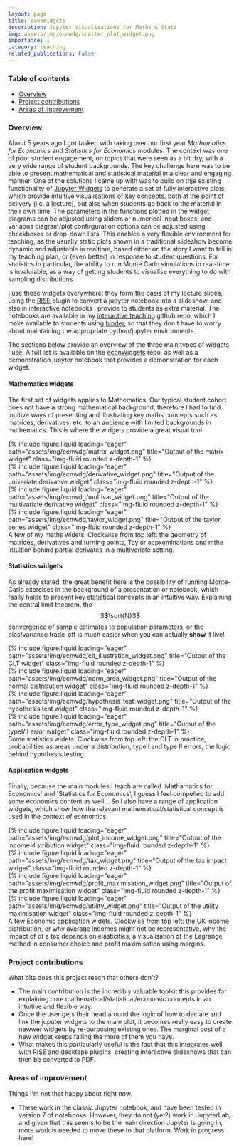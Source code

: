 ```yaml
---
layout: page
title: econWidgets
description: Jupyter visualisations for Maths & Stats
img: assets/img/ecnwdg/scatter_plot_widget.png
importance: 1
category: teaching
related_publications: False
---
```


### Table of contents
- [Overview](#overview)
- [Project contributions](#project-contributions)
- [Areas of improvement](#areas-of-improvement)

### Overview

About 5 years ago I got tasked with taking over our first year *Mathematics for Economics* and *Statistics for Economics* modules. The context was one of poor student engagement, on topics that were seen as a bit dry, with a very wide range of student backgrounds. The key challenge here was to be able to present mathematical and statistical material in a clear and engaging manner. One of the solutions I came up with was to build on thje existing functionality of [Jupyter Widgets](https://ipywidgets.readthedocs.io/en/8.1.2/) to generate a set of fully interactive plots, which provide intuitive visualisations of key concepts, both at the point of delivery (i.e. a lecture), but also when students go back to the material in their own time. The parameters in the functions plotted in the widget diagrams can be adjusted using sliders or numerical input boxes, and variaous diagram/plot confirguration options can be adjusted using checkboxes or drop-down lists. This enables a very flexible environment for teaching, as the usually static plots shown in a traditional slideshow become dynamic and adjustable in realtime, based either on the story I want to tell in my teaching plan, or (even better) in response to student questions. For statistics in particular, the ability to run Monte Carlo simulations in real-time is invaluiable, as a way of getting students to visualise everything to do with sampling distributions.

I use these widgets everywhere: they form the basis of my lecture slides, using the [RISE](https://rise.readthedocs.io/en/latest/#disclaimer) plugin to convert a jupyter notebook into a slideshow, and also in interactive notebooks I provide to students as extra material. The notebooks are available in my [interactive teaching](https://github.com/Sylvain-Barde/interactive_teaching) github repo, which I make available to students using [binder](https://mybinder.org/), so that they don't have to worry about maintaining the appropriate python/jupyter environments.

The sections below provide an overview of the three main types of widgets I use. A full list is available on the [econWidgets](https://github.com/Sylvain-Barde/econWidgets) repo, as well as a demonstration jupyter notebook that provides a demonstration for each widget.

#### Mathematics widgets

The first set of widgets applies to Mathematics. Our typical student cohort does not have a strong mathematical background, therefore I had to find inuitive ways of presenting and illustrating key maths concepts such as matrices, derivatives, etc. to an audience with limited backgrounds in mathematics. This is where the widgets provide a great visual tool.

<div class="row">
    <div class="col-sm mt-3 mt-md-0">
        {% include figure.liquid loading="eager" path="assets/img/ecnwdg/matrix_widget.png" title="Output of the matrix widget" class="img-fluid rounded z-depth-1" %}
    </div>
    <div class="col-sm mt-3 mt-md-0">
        {% include figure.liquid loading="eager" path="assets/img/ecnwdg/derivative_widget.png" title="Output of the univariate derivative widget" class="img-fluid rounded z-depth-1" %}
    </div>
</div>
<div class="row">
    <div class="col-sm mt-3 mt-md-0">
        {% include figure.liquid loading="eager" path="assets/img/ecnwdg/multivar_widget.png" title="Output of the multivariate derivative widget" class="img-fluid rounded z-depth-1" %}
    </div>
    <div class="col-sm mt-3 mt-md-0">
        {% include figure.liquid loading="eager" path="assets/img/ecnwdg/taylor_widget.png" title="Output of the taylor series widget" class="img-fluid rounded z-depth-1" %}
    </div>
</div>
<div class="caption">
    A few of my maths widets. Clockwise from top left: the geometry of matrices, derivatives and turning points, Taylor appxominations and mthe intuition behind partial derivates in a multivariate setting.
</div>

#### Statistics widgets

As already stated, the great benefit here is the possibility of running Monte-Carlo exercises in the background of a presentation or notebook, which really helps to present key statistical concepts in an intuitive way. Explaining the central limit theorem, the $$\sqrt{N}$$ convergence of sample estimates to population parameters, or the bias/variance trade-off is much easier when you can actually **show** it live!

<div class="row">
    <div class="col-sm mt-3 mt-md-0">
        {% include figure.liquid loading="eager" path="assets/img/ecnwdg/clt_illustration_widget.png" title="Output of the CLT widget" class="img-fluid rounded z-depth-1" %}
    </div>
    <div class="col-sm mt-3 mt-md-0">
        {% include figure.liquid loading="eager" path="assets/img/ecnwdg/norm_area_widget.png" title="Output of the normal distribution widget" class="img-fluid rounded z-depth-1" %}
    </div>
</div>
<div class="row">
    <div class="col-sm mt-3 mt-md-0">
        {% include figure.liquid loading="eager" path="assets/img/ecnwdg/hypothesis_test_widget.png" title="Output of the hypothesis test widget" class="img-fluid rounded z-depth-1" %}
    </div>
    <div class="col-sm mt-3 mt-md-0">
        {% include figure.liquid loading="eager" path="assets/img/ecnwdg/error_type_widget.png" title="Output of the typeI/II error widget" class="img-fluid rounded z-depth-1" %}
    </div>
</div>
<div class="caption">
    Some statistics widets. Clockwise from top left: the CLT in practice, probabilities as areas under a distribution, type I and type II errors, the logic behind hypothesis testing.
</div>

#### Application widgets

Finally, because the main modules I teach are called 'Mathamatics for Economics' and 'Statistics for Economics', I guess I feel compelled to add some economics content as well... So I also have a range of application widgets, which show how the relevant mathematical/statistical concept is used in the context of economics.

<div class="row">
    <div class="col-sm mt-3 mt-md-0">
        {% include figure.liquid loading="eager" path="assets/img/ecnwdg/plot_income_widget.png" title="Output of the income distribution widget" class="img-fluid rounded z-depth-1" %}
    </div>
    <div class="col-sm mt-3 mt-md-0">
        {% include figure.liquid loading="eager" path="assets/img/ecnwdg/tax_widget.png" title="Output of the tax impact widget" class="img-fluid rounded z-depth-1" %}
    </div>
</div>
<div class="row">
    <div class="col-sm mt-3 mt-md-0">
        {% include figure.liquid loading="eager" path="assets/img/ecnwdg/profit_maximisation_widget.png" title="Output of the profit maximisation widget" class="img-fluid rounded z-depth-1" %}
    </div>
    <div class="col-sm mt-3 mt-md-0">
        {% include figure.liquid loading="eager" path="assets/img/ecnwdg/utility_widget.png" title="Output of the utility maximisation widget" class="img-fluid rounded z-depth-1" %}
    </div>
</div>
<div class="caption">
    A few Economic application widets. Clockwise from top left: the UK income distribution, or why average incomes might not be representative, why the impact of of a tax depends on elasticities, a visualisation of the Lagrange method in consumer choice and profit maximisation using margins.
</div>

### Project contributions

What bits does this project reach that others don't?
- The main contribution is the incredibly valuable toolkit this provides for explaining core mathematical/statistical/economic concepts in an intuitive and flexible way.
- Once the user gets their head around the logic of how to declare and link the juputer widgets to the main plot, it becomes really easy to create newwer widgets by re-purposing existing ones. The marginal cost of a new widget keeps falling the more of them you have.
- What makes this particularly useful is the fact that this integrates well with RISE and decktape plugins, creating interactive slideshows that can then be converted to PDF.

### Areas of improvement

Things I'm not that happy about right now.

- These work in the classic Jupyter notebook, and have been tested in version 7 of notebooks. However, they do not (yet?) work in JupyterLab, and given that this seems to be the main direction Jupyter is going in, more work is needed to move these to that platform. Work in progress here!


